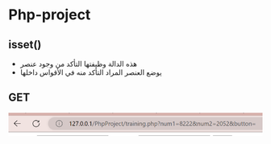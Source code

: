 # Php-project
## isset()
- هذه الدالة وظيفتها التأكد من وجود عنصر   
- يوضع العنصر المراد التأكد منه في الأقواس داخلها
## GET  
![Get](img/get.PNG)